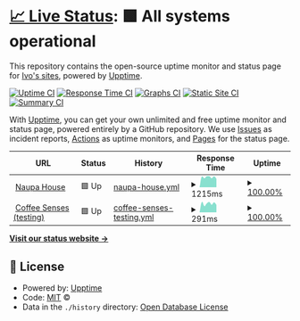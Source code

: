 # [📈 Live Status](https://nigr0mante.github.io/upptime/): <!--live status--> **🟩 All systems operational**

This repository contains the open-source uptime monitor and status page for [Ivo's sites](https://nigr0mante.github.io/upptime/), powered by [Upptime](https://github.com/upptime/upptime).

[![Uptime CI](https://github.com/nigr0mante/upptime/workflows/Uptime%20CI/badge.svg)](https://github.com/nigr0mante/upptime/actions?query=workflow%3A%22Uptime+CI%22)
[![Response Time CI](https://github.com/nigr0mante/upptime/workflows/Response%20Time%20CI/badge.svg)](https://github.com/nigr0mante/upptime/actions?query=workflow%3A%22Response+Time+CI%22)
[![Graphs CI](https://github.com/nigr0mante/upptime/workflows/Graphs%20CI/badge.svg)](https://github.com/nigr0mante/upptime/actions?query=workflow%3A%22Graphs+CI%22)
[![Static Site CI](https://github.com/nigr0mante/upptime/workflows/Static%20Site%20CI/badge.svg)](https://github.com/nigr0mante/upptime/actions?query=workflow%3A%22Static+Site+CI%22)
[![Summary CI](https://github.com/nigr0mante/upptime/workflows/Summary%20CI/badge.svg)](https://github.com/nigr0mante/upptime/actions?query=workflow%3A%22Summary+CI%22)

With [Upptime](https://upptime.js.org), you can get your own unlimited and free uptime monitor and status page, powered entirely by a GitHub repository. We use [Issues](https://github.com/nigr0mante/upptime/issues) as incident reports, [Actions](https://github.com/nigr0mante/upptime/actions) as uptime monitors, and [Pages](https://nigr0mante.github.io/upptime/) for the status page.

<!--start: status pages-->
<!-- This summary is generated by Upptime (https://github.com/upptime/upptime) -->
<!-- Do not edit this manually, your changes will be overwritten -->
<!-- prettier-ignore -->
| URL | Status | History | Response Time | Uptime |
| --- | ------ | ------- | ------------- | ------ |
| <img alt="" src="https://emojipedia-us.s3.dualstack.us-west-1.amazonaws.com/thumbs/120/sony/336/bed_1f6cf-fe0f.png" height="13"> [Naupa House](https://naupahouse.com) | 🟩 Up | [naupa-house.yml](https://github.com/nigr0mante/upptime/commits/HEAD/history/naupa-house.yml) | <details><summary><img alt="Response time graph" src="./graphs/naupa-house/response-time-week.png" height="20"> 1215ms</summary><br><a href="https://upptime.naupahouse.com/history/naupa-house"><img alt="Response time 1214" src="https://img.shields.io/endpoint?url=https%3A%2F%2Fraw.githubusercontent.com%2Fnigr0mante%2Fupptime%2FHEAD%2Fapi%2Fnaupa-house%2Fresponse-time.json"></a><br><a href="https://upptime.naupahouse.com/history/naupa-house"><img alt="24-hour response time 1094" src="https://img.shields.io/endpoint?url=https%3A%2F%2Fraw.githubusercontent.com%2Fnigr0mante%2Fupptime%2FHEAD%2Fapi%2Fnaupa-house%2Fresponse-time-day.json"></a><br><a href="https://upptime.naupahouse.com/history/naupa-house"><img alt="7-day response time 1215" src="https://img.shields.io/endpoint?url=https%3A%2F%2Fraw.githubusercontent.com%2Fnigr0mante%2Fupptime%2FHEAD%2Fapi%2Fnaupa-house%2Fresponse-time-week.json"></a><br><a href="https://upptime.naupahouse.com/history/naupa-house"><img alt="30-day response time 1171" src="https://img.shields.io/endpoint?url=https%3A%2F%2Fraw.githubusercontent.com%2Fnigr0mante%2Fupptime%2FHEAD%2Fapi%2Fnaupa-house%2Fresponse-time-month.json"></a><br><a href="https://upptime.naupahouse.com/history/naupa-house"><img alt="1-year response time 1216" src="https://img.shields.io/endpoint?url=https%3A%2F%2Fraw.githubusercontent.com%2Fnigr0mante%2Fupptime%2FHEAD%2Fapi%2Fnaupa-house%2Fresponse-time-year.json"></a></details> | <details><summary><a href="https://upptime.naupahouse.com/history/naupa-house">100.00%</a></summary><a href="https://upptime.naupahouse.com/history/naupa-house"><img alt="All-time uptime 98.83%" src="https://img.shields.io/endpoint?url=https%3A%2F%2Fraw.githubusercontent.com%2Fnigr0mante%2Fupptime%2FHEAD%2Fapi%2Fnaupa-house%2Fuptime.json"></a><br><a href="https://upptime.naupahouse.com/history/naupa-house"><img alt="24-hour uptime 100.00%" src="https://img.shields.io/endpoint?url=https%3A%2F%2Fraw.githubusercontent.com%2Fnigr0mante%2Fupptime%2FHEAD%2Fapi%2Fnaupa-house%2Fuptime-day.json"></a><br><a href="https://upptime.naupahouse.com/history/naupa-house"><img alt="7-day uptime 100.00%" src="https://img.shields.io/endpoint?url=https%3A%2F%2Fraw.githubusercontent.com%2Fnigr0mante%2Fupptime%2FHEAD%2Fapi%2Fnaupa-house%2Fuptime-week.json"></a><br><a href="https://upptime.naupahouse.com/history/naupa-house"><img alt="30-day uptime 100.00%" src="https://img.shields.io/endpoint?url=https%3A%2F%2Fraw.githubusercontent.com%2Fnigr0mante%2Fupptime%2FHEAD%2Fapi%2Fnaupa-house%2Fuptime-month.json"></a><br><a href="https://upptime.naupahouse.com/history/naupa-house"><img alt="1-year uptime 99.18%" src="https://img.shields.io/endpoint?url=https%3A%2F%2Fraw.githubusercontent.com%2Fnigr0mante%2Fupptime%2FHEAD%2Fapi%2Fnaupa-house%2Fuptime-year.json"></a></details>
| <img alt="" src="https://emojipedia-us.s3.dualstack.us-west-1.amazonaws.com/thumbs/120/sony/336/hot-beverage_2615.png" height="13"> [Coffee Senses (testing)](http://coffee.naupahouse.com) | 🟩 Up | [coffee-senses-testing.yml](https://github.com/nigr0mante/upptime/commits/HEAD/history/coffee-senses-testing.yml) | <details><summary><img alt="Response time graph" src="./graphs/coffee-senses-testing/response-time-week.png" height="20"> 291ms</summary><br><a href="https://upptime.naupahouse.com/history/coffee-senses-testing"><img alt="Response time 282" src="https://img.shields.io/endpoint?url=https%3A%2F%2Fraw.githubusercontent.com%2Fnigr0mante%2Fupptime%2FHEAD%2Fapi%2Fcoffee-senses-testing%2Fresponse-time.json"></a><br><a href="https://upptime.naupahouse.com/history/coffee-senses-testing"><img alt="24-hour response time 255" src="https://img.shields.io/endpoint?url=https%3A%2F%2Fraw.githubusercontent.com%2Fnigr0mante%2Fupptime%2FHEAD%2Fapi%2Fcoffee-senses-testing%2Fresponse-time-day.json"></a><br><a href="https://upptime.naupahouse.com/history/coffee-senses-testing"><img alt="7-day response time 291" src="https://img.shields.io/endpoint?url=https%3A%2F%2Fraw.githubusercontent.com%2Fnigr0mante%2Fupptime%2FHEAD%2Fapi%2Fcoffee-senses-testing%2Fresponse-time-week.json"></a><br><a href="https://upptime.naupahouse.com/history/coffee-senses-testing"><img alt="30-day response time 273" src="https://img.shields.io/endpoint?url=https%3A%2F%2Fraw.githubusercontent.com%2Fnigr0mante%2Fupptime%2FHEAD%2Fapi%2Fcoffee-senses-testing%2Fresponse-time-month.json"></a><br><a href="https://upptime.naupahouse.com/history/coffee-senses-testing"><img alt="1-year response time 281" src="https://img.shields.io/endpoint?url=https%3A%2F%2Fraw.githubusercontent.com%2Fnigr0mante%2Fupptime%2FHEAD%2Fapi%2Fcoffee-senses-testing%2Fresponse-time-year.json"></a></details> | <details><summary><a href="https://upptime.naupahouse.com/history/coffee-senses-testing">100.00%</a></summary><a href="https://upptime.naupahouse.com/history/coffee-senses-testing"><img alt="All-time uptime 100.00%" src="https://img.shields.io/endpoint?url=https%3A%2F%2Fraw.githubusercontent.com%2Fnigr0mante%2Fupptime%2FHEAD%2Fapi%2Fcoffee-senses-testing%2Fuptime.json"></a><br><a href="https://upptime.naupahouse.com/history/coffee-senses-testing"><img alt="24-hour uptime 100.00%" src="https://img.shields.io/endpoint?url=https%3A%2F%2Fraw.githubusercontent.com%2Fnigr0mante%2Fupptime%2FHEAD%2Fapi%2Fcoffee-senses-testing%2Fuptime-day.json"></a><br><a href="https://upptime.naupahouse.com/history/coffee-senses-testing"><img alt="7-day uptime 100.00%" src="https://img.shields.io/endpoint?url=https%3A%2F%2Fraw.githubusercontent.com%2Fnigr0mante%2Fupptime%2FHEAD%2Fapi%2Fcoffee-senses-testing%2Fuptime-week.json"></a><br><a href="https://upptime.naupahouse.com/history/coffee-senses-testing"><img alt="30-day uptime 100.00%" src="https://img.shields.io/endpoint?url=https%3A%2F%2Fraw.githubusercontent.com%2Fnigr0mante%2Fupptime%2FHEAD%2Fapi%2Fcoffee-senses-testing%2Fuptime-month.json"></a><br><a href="https://upptime.naupahouse.com/history/coffee-senses-testing"><img alt="1-year uptime 100.00%" src="https://img.shields.io/endpoint?url=https%3A%2F%2Fraw.githubusercontent.com%2Fnigr0mante%2Fupptime%2FHEAD%2Fapi%2Fcoffee-senses-testing%2Fuptime-year.json"></a></details>

<!--end: status pages-->

[**Visit our status website →**](https://nigr0mante.github.io/upptime/)

## 📄 License

- Powered by: [Upptime](https://github.com/upptime/upptime)
- Code: [MIT](./LICENSE) ©
- Data in the `./history` directory: [Open Database License](https://opendatacommons.org/licenses/odbl/1-0/)
